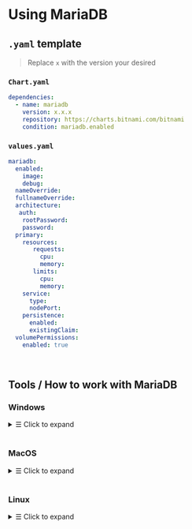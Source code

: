 # Using MariaDB
## `.yaml` template
> Replace `x` with the version your desired
### `Chart.yaml`
```yaml
dependencies:
  - name: mariadb
    version: x.x.x
    repository: https://charts.bitnami.com/bitnami
    condition: mariadb.enabled
```
### `values.yaml`
```yaml
mariadb:
  enabled:
    image:
    debug:
  nameOverride:
  fullnameOverride:
  architecture:
   auth:
    rootPassword:
    password:
  primary:
    resources:
       requests:
         cpu:
         memory:
       limits:
         cpu:
         memory:
    service:
      type:
      nodePort:
    persistence:
      enabled:
      existingClaim:
  volumePermissions:
    enabled: true
```

<br>

## Tools / How to work with MariaDB

### Windows
<details>
<summary><samp>&#9776;</samp> Click to expand </summary>

<br>

#### 1. Download [MySQL Installer](https://dev.mysql.com/downloads/installer/)

> **Warning** Unlike the standard MySQL Installer, the smaller web-community version does not bundle any MySQL applications, but downloads only the MySQL products you choose to install.

#### 2. Determine the setup type to use for the initial installation of MySQL products. For example:
   - Developer Default: Provides a setup type that includes the selected version of MySQL Server and other MySQL tools related to MySQL development, such as MySQL Workbench.
   - Server Only: Provides a setup for the selected version of MySQL Server without other products.
   - Custom: Enables you to select any version of MySQL Server and other MySQL products.

Install the server instance (and products) and then begin the server configuration by following the onscreen instructions. For more information about each individual step, see [Section 2.3.3.3.1, “MySQL Server Configuration with MySQL Installer”.](https://dev.mysql.com/doc/refman/8.0/en/mysql-installer-workflow.html#mysql-installer-workflow-server)

<br>
</details>

<br>

### MacOS
<details>
<summary><samp>&#9776;</samp> Click to expand </summary>

<br>

#### 1. For a list of macOS versions that the MySQL server supports, see [this](https://www.mysql.com/support/supportedplatforms/database.html)

#### 2. You should keep the following issues and notes in mind:

`Homebrew`
- For example, if you installed MySQL Server using Homebrew to its default location then the MySQL installer installs to a different location and won't upgrade the version from Homebrew. In this scenario you would end up with multiple MySQL installations that, by default, attempt to use the same ports. Stop the other MySQL Server instances before running this installer, such as executing brew services stop mysql to stop the Homebrew's MySQL service. Follow this:
  ```ruby
  brew install mysql
  brew services list
  brew services start mysql
  brew cask install mysqlworkbench
  ```

<br>

`Installer package`
- To install MySQL using the package installer:
  - Download the disk image (.dmg) file (the community version is available [here](https://dev.mysql.com/downloads/mysql/)) that contains the MySQL package installer. Double-click the file to mount the disk image and see its contents.
  - Double-click the MySQL installer package from the disk. It is named according to the version of MySQL you have downloaded. For example, for MySQL server 8.0.33 it might be named `mysql-8.0.33-macos-10.13-x86_64.pkg.`
  - The initial wizard introduction screen references the MySQL server version to install. Click `Continue`
  - The MySQL community edition shows a copy of the relevant GNU General Public License. Click `Continue` -> `Agree`
  - From the **`Installation Type`** page you can either click `Install` to using all defaults, `Customize` to alter which components to install (MySQL server, MySQL Test, Preference Pane, Launchd Support -- all but MySQL Test are enabled by default).
  > **Warning** Although the **`Change Install Location`** option is visible, the installation location cannot be changed.
  - After a successful new MySQL Server installation, complete the configuration steps by choosing the default encryption type for passwords, define the root password, and also enable (or disable) MySQL server at startup.

<br>

`Aliases`
- You might want to add aliases to your shell's resource file to make it easier to access commonly used programs such as mysql and mysqladmin from the command line. The syntax for bash is:
  ```bash
  alias mysql=/usr/local/mysql/bin/mysql
  alias mysqladmin=/usr/local/mysql/bin/mysqladmin
  ```

<br>

`tcsh`
- For tcsh, use:
  ```bash
  alias mysql /usr/local/mysql/bin/mysql
  alias mysqladmin /usr/local/mysql/bin/mysqladmin
  ```

<br>
</details>

<br>

### Linux
<details>
<summary><samp>&#9776;</samp> Click to expand </summary>

<br>

#### Its too long so I'll list it and some `command` over here

- [Installing MySQL on Linux Using the MySQL Yum Repository](https://dev.mysql.com/doc/refman/8.0/en/linux-installation-yum-repo.html)
  ```ruby
  sudo yum install platform-and-version-specific-package-name.rpm
  
  #For an EL6-based system, the command is in the form of:
  sudo yum install mysql80-community-release-el6-{version-number}.noarch.rpm
  
  #For an EL7-based system:
  sudo yum install mysql80-community-release-el7-{version-number}.noarch.rpm
  
  #For an EL8-based system:
  sudo yum install mysql80-community-release-el8-{version-number}.noarch.rpm
  
  #For an EL9-based system:
  sudo yum install mysql80-community-release-el9-{version-number}.noarch.rpm
  
  #For Fedora 36:
  sudo dnf install mysql80-community-release-fc36-{version-number}.noarch.rpm
  
  #For Fedora 37:
  sudo dnf install mysql80-community-release-fc37-{version-number}.noarch.rpm
  ```
- [Installing MySQL on Linux Using the MySQL APT Repository](https://dev.mysql.com/doc/refman/8.0/en/linux-installation-apt-repo.html)
- [Installing MySQL on Linux Using the MySQL SLES Repository](https://dev.mysql.com/doc/refman/8.0/en/linux-installation-apt-repo.html)
- [Installing MySQL on Linux Using RPM Packages from Oracle](https://dev.mysql.com/doc/refman/8.0/en/linux-installation-rpm.html)
- [Installing MySQL on Linux Using Debian Packages from Oracle](https://dev.mysql.com/doc/refman/8.0/en/linux-installation-debian.html)
- [Installing MySQL on Linux from the Native Software Repositories](https://dev.mysql.com/doc/refman/8.0/en/linux-installation-native.html)
- [Installing MySQL on Linux with Juju](https://dev.mysql.com/doc/refman/8.0/en/linux-installation-juju.html)

<br>
</details>
